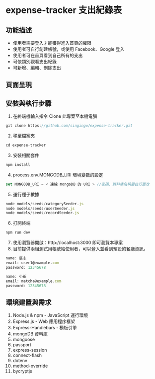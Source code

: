 # expense-tracker 支出紀錄表
## 功能描述
* 使用者需要登入才能獲得進入首頁的權限
* 使用者可自行創建帳號，或使用 Facebook、Google 登入
* 使用者可在首頁看到自己所有的支出
* 可依類別觀看支出紀錄
* 可新增、編輯、刪除支出

## 頁面呈現


## 安裝與執行步驟
1.  在終端機輸入指令 Clone 此專案至本機電腦
```js
git clone https://github.com/singingw/expense-tracker.git
```
2.  移至檔案夾
```js
cd expense-tracker
```
3.  安裝相關套件
```js
npm install
```
4.  process.env.MONGODB_URI 環境變數的設定
```js
set MONGODB_URI = < 連線 mongoDB 的 URI > //密碼、資料庫名稱要自行更改
```
5.  運行種子數據
```js
node models/seeds/categorySeeder.js
node models/seeds/userSeeder.js
node models/seeds/recordSeeder.js
```
6.  打開終端
```js
npm run dev
```
7.  使用瀏覽器開啟：http://localhost:3000 即可瀏覽本專案
8.  目前提供兩組測試用帳號給使用者，可以登入並看到預設的餐廳資訊。
```js
name: 廣志
email: user1@example.com
password: 12345678
```
```js
name: 小新
email: matcha@example.com
password: 12345678
```

## 環境建置與需求
1. Node.js & npm - JavaScript 運行環境
2. Express.js - Web 應用程序框架
3. Express-Handlebars - 模板引擎
4. mongoDB 資料庫
5. mongoose
6. passport
7. express-session
8. connect-flash
9. dotenv
10. method-override
11. bycryptjs
